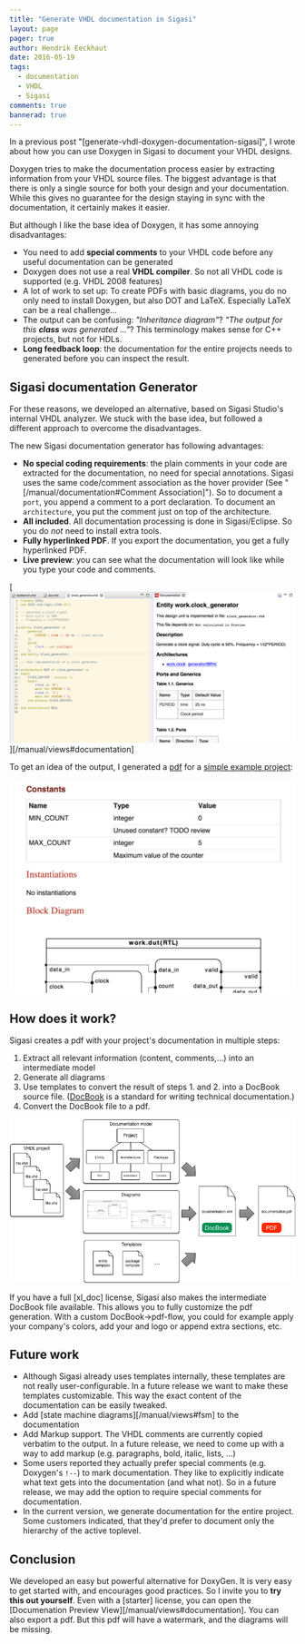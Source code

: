 ```yaml
---
title: "Generate VHDL documentation in Sigasi"
layout: page 
pager: true
author: Hendrik Eeckhaut
date: 2016-05-19
tags: 
  - documentation
  - VHDL
  - Sigasi
comments: true
bannerad: true
---
```


In a previous post "[generate-vhdl-doxygen-documentation-sigasi]", I wrote about how you can use Doxygen in Sigasi to document your VHDL designs.

Doxygen tries to make the documentation process easier by extracting information from your VHDL source files. The biggest advantage is that there is only a single source for both your design and your documentation. While this gives no guarantee for the design staying in sync with the documentation, it certainly makes it easier.

But although I like the base idea of Doxygen, it has some annoying disadvantages:

* You need to add **special comments** to your VHDL code before any useful documentation can be generated
* Doxygen does not use a real **VHDL compiler**. So not all VHDL code is supported (e.g. VHDL 2008 features)
* A lot of work to set up: To create PDFs with basic diagrams, you do no only need to install Doxygen, but also DOT and LaTeX. Especially LaTeX can be a real challenge...
* The output can be confusing: *"Inheritance diagram"*? *"The output for this **class** was generated ..."*? This terminology makes sense for C++ projects, but not for HDLs.
* **Long feedback loop**: the documentation for the entire projects needs to generated before you can inspect the result.

## Sigasi documentation Generator

For these reasons, we developed an alternative, based on Sigasi Studio's internal VHDL analyzer. We stuck with the base idea, but followed a different approach to overcome the disadvantages.

The new Sigasi documentation generator has following advantages:

* **No special coding requirements**: the plain comments in your code are extracted for the documentation, no need for special annotations. Sigasi uses the same code/comment association as the hover provider (See "[/manual/documentation#Comment Association]"). So to document a `port`, you append a comment to a port declaration. To document an `architecture`, you put the comment just on top of the architecture.
* **All included**. All documentation processing is done in Sigasi/Eclipse. So you do *not* need to install extra tools.
* **Fully hyperlinked PDF**. If you export the documentation, you get a fully hyperlinked PDF.
* **Live preview**: you can see what the documentation will look like while you type your code and comments.

[![Live preview](images/sigasi-docgen-preview.png)][/manual/views#documentation]

To get an idea of the output, I generated a [pdf](resources/documentation.pdf) for a [simple example project](resources/DocumentationExample.zip):

[![Example output](images/sigasi-docgen-pdf.png)](resources/documentation.pdf)


## How does it work?

Sigasi creates a pdf with your project's documentation in multiple steps:

1. Extract all relevant information (content, comments,...) into an intermediate model
2. Generate all diagrams
3. Use templates to convert the result of steps 1. and 2. into a DocBook source file. ([DocBook](https://en.wikipedia.org/wiki/DocBook) is a standard for writing technical documentation.)
4. Convert the DocBook file to a pdf.
 
![](images/sigasi-docgen.png)

If you have a full [xl_doc] license, Sigasi also makes the intermediate DocBook file available. This allows you to fully customize the pdf generation. With a custom DocBook→pdf-flow, you could for example apply your company's colors, add your and logo or append extra sections, etc.


## Future work

* Although Sigasi already uses templates internally, these templates are not really user-configurable. In a future release we want to make these templates customizable. This way the exact content of the documentation can be easily tweaked.
* Add [state machine diagrams][/manual/views#fsm] to the documentation
* Add Markup support. The VHDL comments are currently copied verbatim to the output. In a future release, we need to come up with a way to add markup (e.g. paragraphs, bold, italic, lists, ...)
* Some users reported they actually prefer special comments (e.g. Doxygen's `!--`) to mark documentation. They like to explicitly indicate what text gets into the documentation (and what not). So in a future release, we may add the option to require special comments for documentation.
* In the current version, we generate documentation for the entire project. Some customers indicated, that they'd prefer to document only the hierarchy of the active toplevel.

## Conclusion

We developed an easy but powerful alternative for DoxyGen. It is very easy to get started with, and encourages good practices.
So I invite you to **try this out yourself**. Even with a [starter] license, you can open the [Documenation Preview View][/manual/views#documentation]. You can also export a pdf. But this pdf will have a watermark, and the diagrams will be missing.